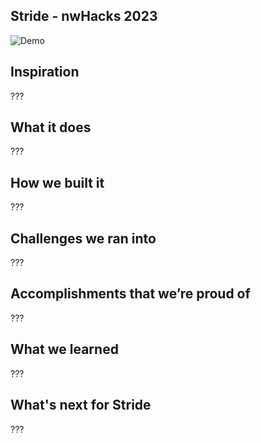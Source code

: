 ## Stride - nwHacks 2023

![Demo](./Demo.gif)

## Inspiration
???

## What it does
???

## How we built it
???

## Challenges we ran into
???

## Accomplishments that we’re proud of
???

## What we learned
???

## What's next for Stride
???
